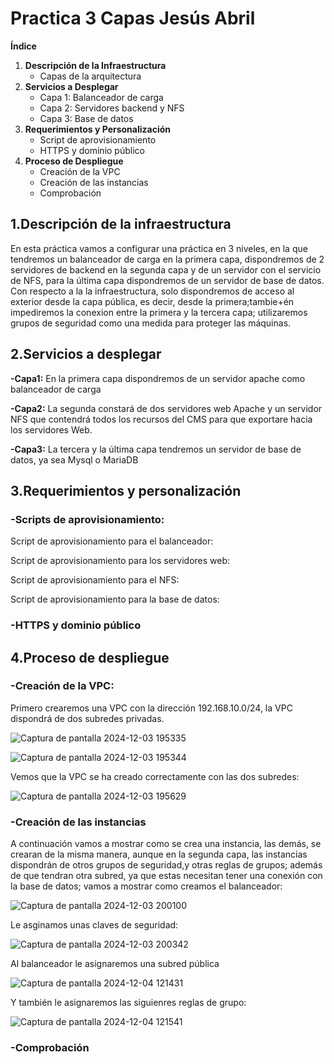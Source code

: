 # Practica 3 Capas Jesús Abril

**Índice**

1. **Descripción de la Infraestructura**
   - Capas de la arquitectura
2. **Servicios a Desplegar**
   - Capa 1: Balanceador de carga
   - Capa 2: Servidores backend y NFS
   - Capa 3: Base de datos
3. **Requerimientos y Personalización**
   - Script de aprovisionamiento
   - HTTPS y dominio público
4. **Proceso de Despliegue**
   - Creación de la VPC
   - Creación de las instancias
   - Comprobación




## 1.**Descripción de la infraestructura**

En esta práctica vamos a configurar una práctica en 3 niveles, en la que tendremos un balanceador de carga en la primera capa, dispondremos de 2 servidores de backend en la segunda capa y de un servidor con el servicio de NFS, para la última capa dispondremos de un servidor de base de datos.
Con respecto a la la infraestructura, solo dispondremos de acceso al exterior desde la capa pública, es decir, desde la primera;tambie+én impediremos la conexion entre la primera y la tercera capa; utilizaremos grupos de seguridad como una medida para proteger las máquinas.

## 2.**Servicios a desplegar**

**-Capa1:** En la primera capa dispondremos de un servidor apache como balanceador de carga

**-Capa2:** La segunda constará de dos servidores web Apache y un servidor NFS que contendrá todos los recursos del CMS para que exportare hacia los servidores Web.

**-Capa3:** La tercera y la última capa tendremos un servidor de base de datos, ya sea Mysql o MariaDB

## 3.**Requerimientos y personalización**

### **-Scripts de aprovisionamiento:**

Script de aprovisionamiento para el balanceador:

Script de aprovisionamiento para los servidores web:

Script de aprovisionamiento para el NFS:

Script de aprovisionamiento para la base de datos:

### **-HTTPS y dominio público**

## 4.**Proceso de despliegue**

### **-Creación de la VPC:**

Primero crearemos una VPC con la dirección 192.168.10.0/24, la VPC dispondrá de dos subredes privadas.

![Captura de pantalla 2024-12-03 195335](https://github.com/user-attachments/assets/b97a86fc-ca8c-4581-8a34-cc7247cb7c2c)

![Captura de pantalla 2024-12-03 195344](https://github.com/user-attachments/assets/d1cc0dfd-5c23-44f2-9e59-270c29ff4607)

Vemos que la VPC se ha creado correctamente con las dos subredes:

![Captura de pantalla 2024-12-03 195629](https://github.com/user-attachments/assets/77c98f8b-d9e0-4a2f-82e9-9f6e12f6cf17)



### **-Creación de las instancias**

A continuación vamos a mostrar como se crea una instancia, las demás, se crearan de la misma manera, aunque en la segunda capa, las instancias dispondrán de otros grupos de seguridad,y otras reglas de grupos; además de que tendran otra subred, ya que estas necesitan tener una conexión con la base de datos; vamos a mostrar como creamos el balanceador:

![Captura de pantalla 2024-12-03 200100](https://github.com/user-attachments/assets/d514b7fd-58a5-449f-9cbf-fd5cbb791439)

Le asginamos unas claves de seguridad:

![Captura de pantalla 2024-12-03 200342](https://github.com/user-attachments/assets/f7728745-d3cb-44ea-aa5e-3328e1c131c6)

Al balanceador le asignaremos una subred pública

![Captura de pantalla 2024-12-04 121431](https://github.com/user-attachments/assets/2e0e22da-8b99-4167-abce-5321e9483928)

Y también le asignaremos las siguienres reglas de grupo:

![Captura de pantalla 2024-12-04 121541](https://github.com/user-attachments/assets/ff4cfa20-4cd4-4a81-ad71-f54ba8cc3e52)



### **-Comprobación**




